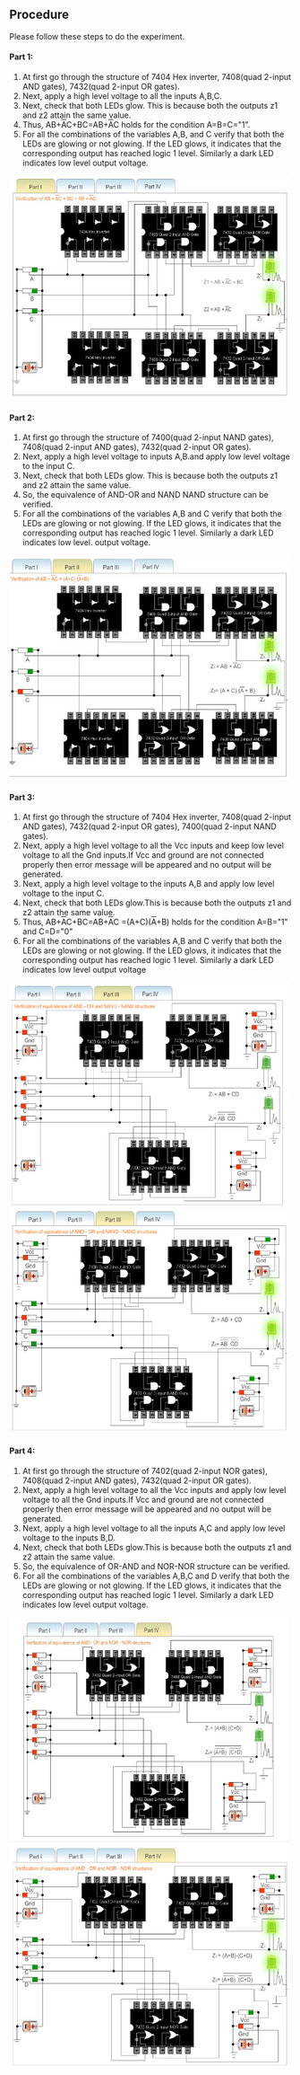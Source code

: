 ## Procedure

 
Please follow these steps to do the experiment.
                                                       
                            
#### Part 1:
                         
1. At first go through the structure of 7404 Hex inverter, 7408(quad 2-input AND gates), 7432(quad 2-input OR gates). 
2. Next, apply a high level voltage to all the inputs A,B,C.
3. Next,  check that both LEDs glow. This is because both the outputs z1 and z2 attain the same value.
4. Thus, AB+<font style="text-decoration:overline">A</font>C+BC=AB+<font style="text-decoration:overline">A</font>C holds for the condition A=B=C="1".
5. For all the combinations of the variables A,B, and C verify that both the LEDs are glowing or not glowing. If the LED glows, it indicates that the corresponding output has reached logic 1 level. Similarly a dark LED indicates low level output voltage.
                    
<img src="images/part1.jpg"  style="width:500px;height:400px;"/>
                                
                                
 #### Part 2:
                                
 1. At first go through the structure of 7400(quad 2-input NAND gates), 7408(quad 2-input AND gates), 7432(quad 2-input OR gates).
2. Next, apply a high level voltage to  inputs A,B.and apply low level voltage to the input C.
3. Next,  check that both LEDs glow. This is because both the outputs z1 and z2 attain the same value.
4. So, the equivalence of AND-OR and NAND NAND structure can be verified.
5. For all the combinations of the variables A,B and C verify that both the LEDs are glowing or not glowing. If the LED glows, it indicates that the corresponding output has reached logic 1 level. Similarly a dark LED indicates low level. output voltage.

 <img src="images/part2.jpg"  style="width:500px;height:400px;"/>
                            
#### Part 3:
                                
1. At first go through the structure of 7404 Hex inverter, 7408(quad 2-input AND gates), 7432(quad 2-input OR gates), 7400(quad 2-input NAND gates).
2. Next, apply a high level voltage to all the Vcc inputs and keep low level voltage to all the  Gnd inputs.If Vcc and ground are not connected properly then error message will be appeared and no output will be generated.
3. Next, apply a high level voltage to  the inputs A,B and apply low level voltage to the input C.
4. Next,  check that both LEDs glow.This is because both the outputs z1 and z2 attain the same value.
5. Thus, AB+<font style="text-decoration:overline">A</font>C+BC=AB+<font style="text-decoration:overline">A</font>C =(A+C)(<font style="text-decoration:overline">A</font>+B) holds for the condition A=B="1"  and C=D="0"
6. For all the combinations of the variables A,B and C verify that both the LEDs are glowing or not glowing. If the LED glows, it indicates that the corresponding output has reached logic 1 level. Similarly a dark LED indicates low level output voltage

<img src="images/part3.jpg"  style="width:500px;height:400px;"/> 
              
<img src="images/part31.jpg"  style="width:500px;height:400px;"/> 
                
 #### Part 4:
                                
1. At first go through the structure of 7402(quad 2-input NOR gates), 7408(quad 2-input AND gates), 7432(quad 2-input OR gates).
2. Next, apply a high level voltage to all the Vcc inputs and apply low level voltage to all the  Gnd inputs.If Vcc and ground are not connected properly then error message will be appeared and no output will be generated.
3. Next, apply a high level voltage to all the inputs A,C  and apply low level voltage to the inputs B,D.
4. Next,  check that both LEDs glow.This is because both the outputs z1 and z2 attain the same value.
5. So, the equivalence of OR-AND and NOR-NOR structure can be verified.
6. For all the combinations of the variables A,B,C  and D verify that both the LEDs are glowing or not glowing. If the LED glows, it indicates that the corresponding output has reached logic 1 level. Similarly a dark LED indicates low level output voltage.

<img src="images/part4.jpg"  style="width:500px;height:400px;"/> 

<img src="images/part41.jpg"  style="width:500px;height:400px;"/>     
                        